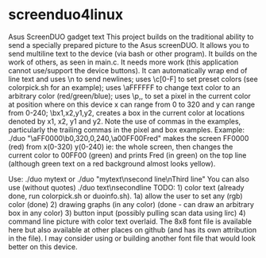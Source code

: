 # screenduo4linux
Asus ScreenDUO gadget text
This project builds on the traditional ability to send a specially prepared picture to the Asus screenDUO.
It allows you to send multiline text to the device (via bash or other program).  It builds on the work of others,
as seen in main.c.  It needs more work (this application cannot use/support the device buttons).  It can
automatically wrap end of line text and uses \n to send newlines; uses \c[0-F] to set preset colors (see colorpick.sh for an example); uses \aFFFFFF to change text color to an arbitrary color (red/green/blue); uses \p<x>,<y>, to set a pixel in the current color at position <x><y> where on this device x can range from 0 to 320 and y can range from 0-240; \bx1,x2,y1,y2, creates a box in the current color at locations denoted by x1, x2, y1 and y2.  Note the use of commas in the examples, particularly the trailing commas in the pixel and box examples.
Example: ./duo "\aFF0000\b0,320,0,240,\a00FF00Fred" makes the screen FF0000 (red) from x(0-320) y(0-240) ie: the whole screen, then changes the current color to 00FF00 (green) and prints Fred (in green) on the top line (although green text on a red background almost looks yellow).

Use:  ./duo mytext   or  ./duo "mytext\nsecond line\nThird line"  You can also use (without quotes) ./duo text\nsecondline
TODO:  1) color text (already done, run colorpick.sh or duoinfo.sh).
       1a) allow the user to set any (rgb) color (done)
       2) drawing graphs (in any color) (done - can draw an arbitrary box in any color)
       3) button input (possibly pulling scan data using lirc)
       4) command line picture with color text overlaid.
The 8x8 font file is available here but also available at other places on github (and has its own attribution in the file).
I may consider using or building another font file that would look better on this device.
